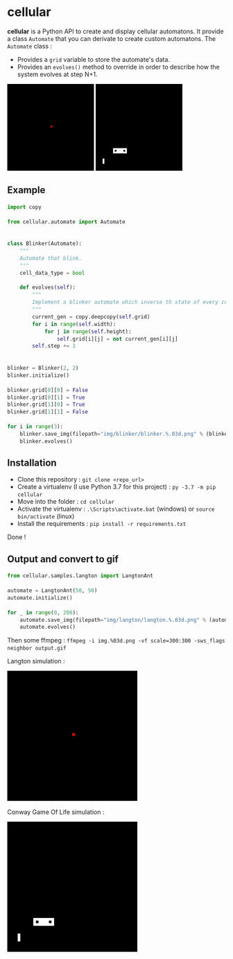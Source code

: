 
# cellular

**cellular** is a Python API to create and display cellular automatons.
It provide a class `Automate` that you can derivate to create custom automatons.
The `Automate` class :
* Provides a `grid` variable to store the automate's data.
* Provides an `evolves()` method to override in order to describe how the system evolves at step N+1.

<img src="https://github.com/BastienLaby/cellular/blob/master/langton.gif" width="200">
<img src="https://github.com/BastienLaby/cellular/blob/master/conway.gif" width="200">

## Example

```python
import copy

from cellular.automate import Automate


class Blinker(Automate):
    """
    Automate that blink.
    """
    cell_data_type = bool

    def evolves(self):
        """
        Implement a blinker automate which inverse th state of every cell at each evolution.
        """
        current_gen = copy.deepcopy(self.grid)
        for i in range(self.width):
            for j in range(self.height):
                self.grid[i][j] = not current_gen[i][j]
        self.step += 1


blinker = Blinker(2, 2)
blinker.initialize()

blinker.grid[0][0] = False
blinker.grid[0][1] = True
blinker.grid[1][0] = True
blinker.grid[1][1] = False

for i in range(3):
    blinker.save_img(filepath="img/blinker/blinker.%.03d.png" % (blinker.step))
    blinker.evolves()
```


## Installation

* Clone this repository : `git clone <repo_url>`
* Create a virtualenv (I use Python 3.7 for this project) : `py -3.7 -m pip cellular`
* Move into the folder : `cd cellular`
* Activate the virtualenv : `.\Scripts\activate.bat` (windows) or `source bin/activate` (linux)
* Install the requirements : `pip install -r requirements.txt`

Done !


## Output and convert to gif

```python
from cellular.samples.langton import LangtonAnt

automate = LangtonAnt(50, 50)
automate.initialize()

for _ in range(0, 200):
    automate.save_img(filepath="img/langton/langton.%.03d.png" % (automate.step))
    automate.evolves()
```

Then some ffmpeg : `ffmpeg -i img.%03d.png -vf scale=300:300 -sws_flags neighbor output.gif`

Langton simulation :

<img src="https://github.com/BastienLaby/cellular/blob/master/langton.gif" width="300">

Conway Game Of Life simulation :

<img src="https://github.com/BastienLaby/cellular/blob/master/conway.gif" width="300">
